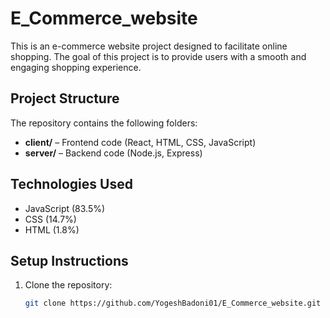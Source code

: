 ﻿# E_Commerce_website

This is an e-commerce website project designed to facilitate online shopping. The goal of this project is to provide users with a smooth and engaging shopping experience.

## Project Structure

The repository contains the following folders:
- **client/** – Frontend code (React, HTML, CSS, JavaScript)
- **server/** – Backend code (Node.js, Express)

## Technologies Used

- JavaScript (83.5%)
- CSS (14.7%)
- HTML (1.8%)

## Setup Instructions

1. Clone the repository:
   ```sh
   git clone https://github.com/YogeshBadoni01/E_Commerce_website.git
